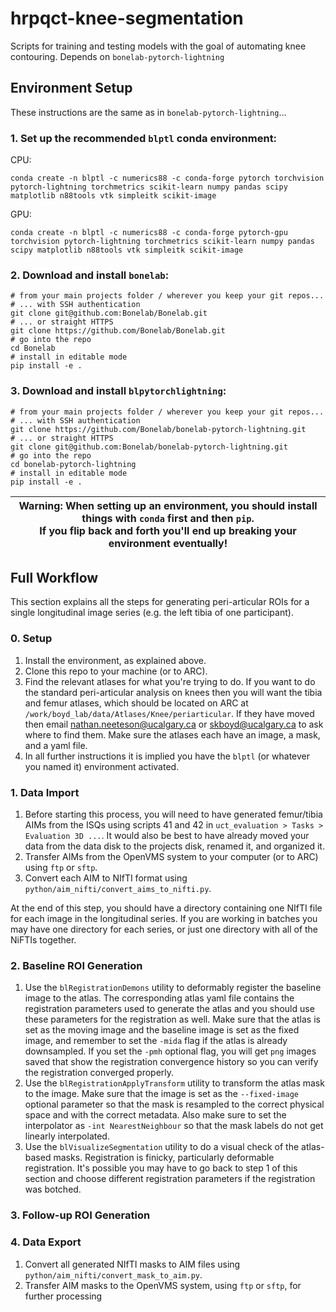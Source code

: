 # hrpqct-knee-segmentation
Scripts for training and testing models with the goal of automating knee contouring. 
Depends on `bonelab-pytorch-lightning`

## Environment Setup

These instructions are the same as in `bonelab-pytorch-lightning`...

### 1. Set up the recommended `blptl` conda environment:

CPU:
```commandline
conda create -n blptl -c numerics88 -c conda-forge pytorch torchvision pytorch-lightning torchmetrics scikit-learn numpy pandas scipy matplotlib n88tools vtk simpleitk scikit-image
```

GPU:
```commandline
conda create -n blptl -c numerics88 -c conda-forge pytorch-gpu torchvision pytorch-lightning torchmetrics scikit-learn numpy pandas scipy matplotlib n88tools vtk simpleitk scikit-image
```
### 2. Download and install `bonelab`:

```commandline
# from your main projects folder / wherever you keep your git repos...
# ... with SSH authentication
git clone git@github.com:Bonelab/Bonelab.git
# ... or straight HTTPS
git clone https://github.com/Bonelab/Bonelab.git
# go into the repo
cd Bonelab
# install in editable mode
pip install -e .
```

### 3. Download and install `blpytorchlightning`:

```commandline
# from your main projects folder / wherever you keep your git repos...
# ... with SSH authentication
git clone https://github.com/Bonelab/bonelab-pytorch-lightning.git
# ... or straight HTTPS
git clone git@github.com:Bonelab/bonelab-pytorch-lightning.git
# go into the repo
cd bonelab-pytorch-lightning
# install in editable mode
pip install -e .
```

| Warning: When setting up an environment, you should install things with `conda` first and then `pip`. <br/>If you flip back and forth you'll end up breaking your environment eventually! |
|-------------------------------------------------------------------------------------------------------------------------------------------------------------------------------------------|

## Full Workflow

This section explains all the steps for generating peri-articular ROIs
for a single longitudinal image series (e.g. the left tibia of one participant).

### 0. Setup

1. Install the environment, as explained above.
2. Clone this repo to your machine (or to ARC).
3. Find the relevant atlases for what you're trying to do. If you want to do the standard peri-articular analysis on knees then you will want the tibia and femur atlases, which should be located on ARC at `/work/boyd_lab/data/Atlases/Knee/periarticular`. If they have moved then email nathan.neeteson@ucalgary.ca or skboyd@ucalgary.ca to ask where to find them. Make sure the atlases each have an image, a mask, and a yaml file.
4. In all further instructions it is implied you have the `blptl` (or whatever you named it) environment activated.

### 1. Data Import

1. Before starting this process, you will need to have generated femur/tibia AIMs from the ISQs using scripts 41 and 42 in `uct_evaluation > Tasks > Evaluation 3D ...`. It would also be best to have already moved your data from the data disk to the projects disk, renamed it, and organized it.
2. Transfer AIMs from the OpenVMS system to your computer (or to ARC) using `ftp` or `sftp`.
3. Convert each AIM to NIfTI format using `python/aim_nifti/convert_aims_to_nifti.py`.

At the end of this step, you should have a directory containing one NIfTI file for each image in the longitudinal series. If you are working in batches you may have one directory for each series, or just one directory with all of the NiFTIs together.

### 2. Baseline ROI Generation

1. Use the `blRegistrationDemons` utility to deformably register the baseline image to the atlas. The corresponding atlas yaml file contains the registration parameters used to generate the atlas and you should use these parameters for the registration as well. Make sure that the atlas is set as the moving image and the baseline image is set as the fixed image, and remember to set the `-mida` flag if the atlas is already downsampled. If you set the `-pmh` optional flag, you will get `png` images saved that show the registration convergence history so you can verify the registration converged properly.
2. Use the `blRegistrationApplyTransform` utility to transform the atlas mask to the image. Make sure that the image is set as the `--fixed-image` optional parameter so that the mask is resampled to the correct physical space and with the correct metadata. Also make sure to set the interpolator as `-int NearestNeighbour` so that the mask labels do not get linearly interpolated.
3. Use the `blVisualizeSegmentation` utility to do a visual check of the atlas-based masks. Registration is finicky, particularly deformable registration. It's possible you may have to go back to step 1 of this section and choose different registration parameters if the registration was botched.

### 3. Follow-up ROI Generation


### 4. Data Export

1. Convert all generated NIfTI masks to AIM files using `python/aim_nifti/convert_mask_to_aim.py`.
2. Transfer AIM masks to the OpenVMS system, using `ftp` or `sftp`, for further processing
